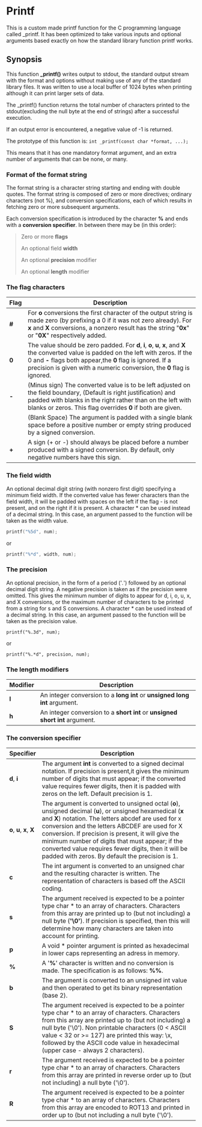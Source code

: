 # Printf
This is a custom made printf function for the C programming language called \_printf. It has been optimized to take various inputs and optional arguments based exactly on how the standard library function printf works.

## **Synopsis**
This function **\_printf()** writes output to stdout, the standard output stream with the format and options without making use of any of the standard library files. It was written to use a local buffer of 1024 bytes when printing although it can print larger sets of data.

The \_printf() function returns the total number of characters printed to the stdout(excluding the null byte at the end of strings) after a successful execution.

If an output error is encountered, a negative value of -1 is returned.

The prototype of this function is: `int _printf(const char *format, ...);`

This means that it has one mandatory format argument, and an extra number of arguments that can be none, or many.

### **Format of the format string**

The format string is a character string starting and ending with double quotes. The format string is composed of zero or more directives; ordinary characters (not %), and conversion specifications, each of which results in fetching zero or more subsequent arguments. 

Each conversion specification is introduced by the character **%** and ends with a **conversion specifier**. In between there may be (in this order):

> Zero or more **flags**
>
> An optional field **width**
>
> An optional **precision** modifier
>
> An optional **length** modifier

### **The flag characters**

|Flag|Description|
|--|--|
|**#**|For **o** conversions the first character of the output string is made zero (by prefixing a 0 if it was not zero already). For **x** and **X** conversions, a nonzero result has the string "**0x**" or "**0X**" respectively added.|
|**0**|The value should be zero padded. For **d**, **i**, **o**, **u**, **x**, and **X** the converted value is padded on the left with zeros. If the 0 and **-** flags both appear,the **0** flag is ignored. If a precision is given with a numeric conversion, the **0** flag is ignored.|
|**-**|(Minus sign) The converted value is to be left adjusted on the field boundary, (Default is right justification) and padded with blanks in the right rather than on the left with blanks or zeros. This flag overrides **0** if both are given.|
||(Blank Space) The argument is padded with a single blank space before a positive number or empty string produced by a signed conversion.|
|**+**|A sign (+ or -) should always be placed before a number produced with a signed conversion. By default, only negative numbers have this sign.|

### **The field width**

An optional decimal digit string (with nonzero first digit) specifying a minimum field width. If the converted value has fewer characters than the field width, it will be padded with spaces on the left if the flag - is not present, and on the right if it is present. A character * can be used instead of a decimal string. In this case, an argument passed to the function will be taken as the width value.
```c
printf("%5d", num);
```
or
```c
printf("%*d", width, num);
```

### **The precision**

 An optional precision, in the form of a period ('*.*') followed by an optional decimal digit string. A negative precision is taken as if the precision were omitted. This gives the minimum number of digits to appear for d, i, o, u, x, and X conversions, or the maximum number of characters to be printed from a string for s and S conversions. A character * can be used instead of a decimal string. In this case, an argument passed to the function will be taken as the precision value.
```
printf("%.3d", num);
```
or
```
printf("%.*d", precision, num);
```

### **The length modifiers**

|Modifier|Description|
|--|--|
|**l**|An integer conversion to a **long int** or **unsigned long int** argument.|
|**h**|An integer conversion to a **short int** or **unsigned short int** argument.|

### **The conversion specifier**

|Specifier|Description|
|--|--|
|**d**, **i**|The argument **int** is converted to a signed decimal notation. If precision is present,it gives the minimum number of digits that must appear; if the converted value requires fewer digits, then it is padded with zeros on the left. Default precision is 1.|
|**o**, **u**, **x**, **X**|The argument is converted to unsigned octal (**o**), unsigned decimal (**u**), or unsigned hexamedical (**x** and **X**) notation. The letters abcdef are used for x conversion and the letters ABCDEF are used for X conversion. If precision is present, it will give the minimum number of digits that must appear; if the converted value requires fewer digits, then it will be padded with zeros. By default the precision is 1.|
|**c**|The int argument is converted to an unsigned char and the resulting character is written. The representation of characters is based off the ASCII coding.|
|**s**|The argument received is expected to be a pointer type char * to an array of characters. Characters from this array are printed up to (but not including) a null byte (**'\0'**). If precision is specified, then this will determine how many characters are taken into account for printing.|
|**p**|A void * pointer argument is printed as hexadecimal in lower caps representing an adress in memory.|
|**%**|A '**%**' character is written and no conversion is made. The specification is as follows: **%%**.|
|**b**|The argument is converted to an unsigned int value and then operated to get its binary representation (base 2).|
|**S**|The argument received is expected to be a pointer type char * to an array of characters. Characters from this array are printed up to (but not including) a null byte ('\0'). Non printable characters (0 < ASCII value < 32 or >= 127) are printed this way: \x, followed by the ASCII code value in hexadecimal (upper case - always 2 characters).|
|**r**|The argument received is expected to be a pointer type char * to an array of characters. Characters from this array are printed in reverse order up to (but not including) a null byte ('\0').|
|**R**|The argument received is expected to be a pointer type char * to an array of characters. Characters from this array are encoded to ROT13 and printed in order up to (but not including a null byte ('\0').|
